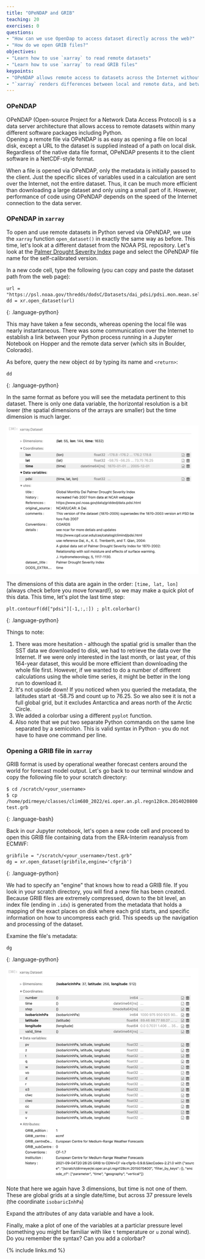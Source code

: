 ```yaml
---
title: "OPeNDAP and GRIB"
teaching: 20
exercises: 0
questions:
- "How can we use OpenDap to access dataset directly across the web?"
- "How do we open GRIB files?"
objectives:
- "Learn how to use `xarray` to read remote datasets"
- "Learn how to use `xarray` to read GRIB files"
keypoints:
- "OPeNDAP allows remote access to datasets across the Internet without downloading files."
- "`xarray` renders differences between local and remote data, and between different data file formats nearly imperceptable."
---
```


### OPeNDAP

OPeNDAP (Open-source Project for a Network Data Access Protocol) is s a data server architecture 
that allows access to remote datasets within many different software packages including Python.  
Opening a remote file via OPeNDAP is as easy as opening a file on local disk, except a URL to the dataset is supplied instead of a path on local disk.
Regardless of the native data file format, OPeNDAP presents it to the client software in a NetCDF-style format.

When a file is opened via OPeNDAP, only the metadata is initially passed to the client. 
Just the specific slices of variables used in a calculation are sent over the Internet, not the entire dataset.
Thus, it can be much more efficient than downloading a large dataset and only using a small part of it.
However, performance of code using OPeNDAP depends on the speed of the Internet connection to the data server.



### OPeNDAP in `xarray`

To open and use remote datasets in Python served via OPeNDAP, we use the `xarray` function `open_dataset()` in exactly the same way as before. 
This time, let's look at a different dataset from the NOAA PSL repository. 
Let's look at the [Palmer Drought Severity Index](https://psl.noaa.gov/data/gridded/data.pdsi.html) page and select the OPeNDAP file name for the self-calibrated version.

In a new code cell, type the following (you can copy and paste the dataset path from the web page):

~~~
url = "https://psl.noaa.gov/thredds/dodsC/Datasets/dai_pdsi/pdsi.mon.mean.selfcalibrated.nc"
dd = xr.open_dataset(url)
~~~
{: .language-python}

This may have taken a few seconds, whereas opening the local file was nearly instantaneous. 
There was some communication over the Internet to establish a link between your Python process 
running in a Jupyter Notebook on Hopper and the remote data server (which sits in Boulder, Colorado).

As before, query the new object `dd` by typing its name and `<return>`:
  
~~~
dd
~~~
{: .language-python}

In the same format as before you will see the metadata pertinent to this dataset.
There is only one data variable, the horizontal resolution is a bit lower 
(the spatial dimensions of the arrays are smaller) but the time dimension is much larger.

![Screendump of view of metadata from PDSI dataset](../fig/dai_meta.jpg)

The dimensions of this data are again in the order: `[time, lat, lon]` (always check before you move forward!), 
so we may make a quick plot of this data. This time, let's plot the last time step:

~~~
plt.contourf(dd["pdsi"][-1,:,:]) ; plt.colorbar()
~~~
{: .language-python}

Things to note:
1. There was more hesitation - although the spatial grid is smaller than the SST data we downloaded to disk, 
we had to retrieve the data over the Internet. 
If we were only interested in the last month, or last year, of this 164-year dataset, 
this would be more efficient than downloading the whole file first. However, if we wanted to do a number of
different calculations using the whole time series, it might be better in the long run to download it.
2. It's not upside down! If you noticed when you queried the metadata, the latitudes start at 
-58.75 and count up to 76.25. So we also see it is not a full global grid, but it excludes Antarctica and 
areas north of the Arctic Circle.
3. We added a colorbar using a different `pyplot` function. 
4. Also note that we put two separate Python commands on the same line separated by a semicolon. 
This is valid syntax in Python - you do not have to have one command per line.


### Opening a GRIB file in `xarray`

GRIB format is used by operational weather forecast centers around the world for forecast model output. 
Let's go back to our terminal window and copy the following file to your scratch directory:


~~~
$ cd /scratch/<your_username>
$ cp /home/pdirmeye/classes/clim680_2022/ei.oper.an.pl.regn128cm.2014020800 test.grb
~~~
{: .language-bash}

Back in our Jupyter notebook, let's open a new code cell and proceed to open this GRIB file containing data from the ERA-Interim reanalysis from ECMWF:

~~~
gribfile = "/scratch/<your_username>/test.grb"
dg = xr.open_dataset(gribfile,engine='cfgrib')
~~~
{: .language-python}

We had to specify an "engine" that knows how to read a GRIB file. 
If you look in your scratch directory, you will find a new file has been created. 
Because GRIB files are extremely compressed, down to the bit level, an index file (ending in `.idx`) 
is generated from the metadata that holds a mapping of the exact places on disk where each grid starts, and specific information on how to 
uncompress each grid. This speeds up the navigation and processing of the dataset.

Examine the file's metadata:

~~~
dg
~~~
{: .language-python}

![Screendump of view of metadata from Era-Interim dataset](../fig/ei_meta.jpg)

Note that here we again have 3 dimensions, but time is not one of them. 
These are global grids at a single date/time, but across 37 pressure levels (the coordinate `isobaricInhPa`)

Expand the attributes of any data variable and have a look.

Finally, make a plot of one of the variables at a particlar pressure level 
(something you might be familiar with like `t` temperature or `u` zonal wind). 
Do you remember the syntax? Can you add a colorbar?

{% include links.md %}
